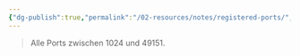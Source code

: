```yaml
---
{"dg-publish":true,"permalink":"/02-resources/notes/registered-ports/","tags":["informatik/netzwerk/ip/ipv4","informatik/netzwerk/protokoll"],"noteIcon":"","updated":"2025-09-10T16:35:34.008+02:00"}
---
```


>Alle Ports zwischen 1024 und 49151.